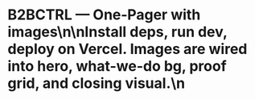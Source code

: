 # B2BCTRL — One‑Pager with images\n\nInstall deps, run dev, deploy on Vercel. Images are wired into hero, what-we-do bg, proof grid, and closing visual.\n